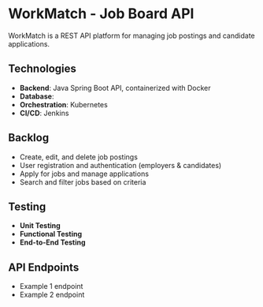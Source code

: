 # WorkMatch - Job Board API

WorkMatch is a REST API platform for managing job postings and candidate applications.

## Technologies
- **Backend**: Java Spring Boot API, containerized with Docker
- **Database**: 
- **Orchestration**: Kubernetes
- **CI/CD**: Jenkins

## Backlog
- Create, edit, and delete job postings
- User registration and authentication (employers & candidates)
- Apply for jobs and manage applications
- Search and filter jobs based on criteria

## Testing
- **Unit Testing**
- **Functional Testing**
- **End-to-End Testing**

## API Endpoints
- Example 1 endpoint
- Example 2 endpoint

